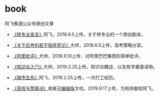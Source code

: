 # book
阿飞煮酒公众号原创文章
- [《转专业宣言》](https://github.com/afzj/books/raw/master/file/%E3%80%8A%E8%BD%AC%E4%B8%93%E4%B8%9A%E5%AE%A3%E8%A8%80%E3%80%8B.docx)阿飞，2018.6.5上传，关于转专业的一个原创剧本。

- [《关于应考的若干指导意见》](https://github.com/afzj/books/raw/master/file/%E3%80%8A%E5%85%B3%E4%BA%8E%E5%BA%94%E8%80%83%E7%9A%84%E8%8B%A5%E5%B9%B2%E6%8C%87%E5%AF%BC%E6%84%8F%E8%A7%81%E3%80%8B.pdf)大帅，2018.6.5上传，高考策略分享。

- [《阿里批评》](https://github.com/afzj/books/raw/master/file/%E9%98%BF%E9%87%8C%E6%89%B9%E8%AF%84.pdf)大帅，2018.9.10上传，对阿里巴巴集团的简单批评。

- [《知识论入门》](https://github.com/afzj/books/raw/master/file/%E7%9F%A5%E8%AF%86%E8%AE%BA%E7%AC%94%E8%AE%B0.docx)大帅，2019.2.25上传，知识论概述，以及哲学奠基读物。

- [《城市生存》](https://github.com/afzj/books/raw/master/file/%E5%9F%8E%E5%B8%82%E7%94%9F%E5%AD%98.docx)阿飞，2019.2.25上传，一次打工经历。

- [《高校与赞美诗》](https://github.com/afzj/books/raw/master/file/%E9%AB%98%E6%A0%A1%E4%B8%8E%E8%B5%9E%E7%BE%8E%E8%AF%97.pdf)或者[可编辑版](https://github.com/afzj/books/raw/master/file/%E9%AB%98%E6%A0%A1%E4%B8%8E%E8%B5%9E%E7%BE%8E%E8%AF%97.docx)大哈，2019.9.17上传，为校庆献给阿飞。
